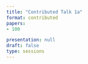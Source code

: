 ```yaml
---
title: "Contributed Talk 1a"
format: contributed
papers:
- 100

presentation: null
draft: false
type: sessions
---
```

